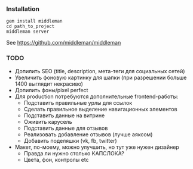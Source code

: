### Installation

```
gem install middleman
cd path_to_project
middleman server
```

See https://github.com/middleman/middleman

### TODO
* Допилить SEO (title, description, мета-теги для социальных сетей)
* Увеличить фоновую картинку для шапки (при разрешении больше 1400 выглядит некрасиво)
* Допилить фоны/pixel perfect
* Для production потребуются дополнительные frontend-работы:
  * Подставить правильные урлы для ссылок
  * Сделать правильное выделение навигационных элементов
  * Подставить данные на витрине
  * Оживить карусель
  * Подставить данные для отзывов
  * Реализовать добавление отзывов (лучше аяксом)
  * Добавить поделяшки (vk, fb, twitter)
* Макет, по-моему, можно улучшить, но тут уже нужен дизайнер
  * Правда ли нужно столько КАПСЛОКА?
  * Цвета, фон, контролы etc
